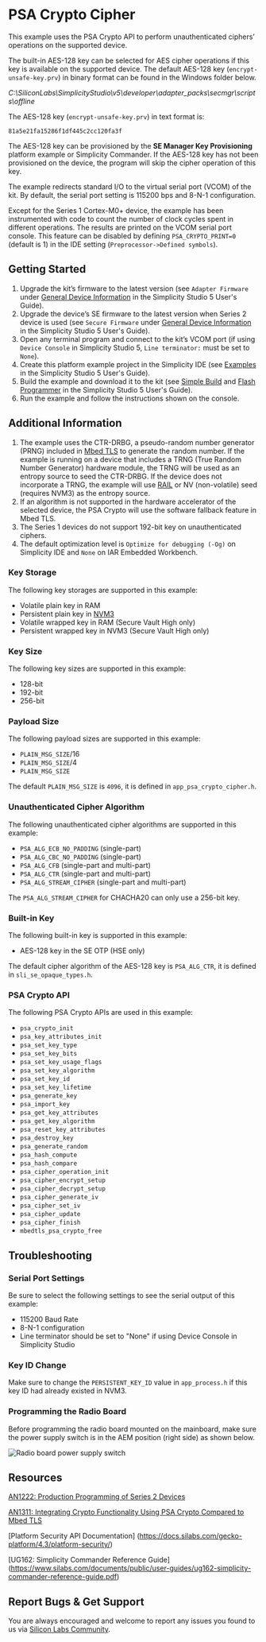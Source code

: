 # PSA Crypto Cipher

This example uses the PSA Crypto API to perform unauthenticated ciphers’ operations on the supported device.

The built-in AES-128 key can be selected for AES cipher operations if this key is available on the supported device. The default AES-128 key (`encrypt-unsafe-key.prv`) in binary format can be found in the Windows folder below.

*C:\SiliconLabs\SimplicityStudio\v5\developer\adapter\_packs\secmgr\scripts\offline*

The AES-128 key (`encrypt-unsafe-key.prv`) in text format is:

`81a5e21fa15286f1df445c2cc120fa3f`

The AES-128 key can be provisioned by the **SE Manager Key Provisioning** platform example or Simplicity Commander. If the AES-128 key has not been provisioned on the device, the program will skip the cipher operation of this key.

The example redirects standard I/O to the virtual serial port (VCOM) of the kit. By default, the serial port setting is 115200 bps and 8-N-1 configuration.

Except for the Series 1 Cortex-M0+ device, the example has been instrumented with code to count the number of clock cycles spent in different operations. The results are printed on the VCOM serial port console. This feature can be disabled by defining `PSA_CRYPTO_PRINT=0` (default is 1) in the IDE setting (`Preprocessor->Defined symbols`).

## Getting Started

1. Upgrade the kit’s firmware to the latest version (see `Adapter Firmware` under [General Device Information](https://docs.silabs.com/simplicity-studio-5-users-guide/latest/ss-5-users-guide-about-the-launcher/welcome-and-device-tabs#general-device-information) in the Simplicity Studio 5 User's Guide).
2. Upgrade the device’s SE firmware to the latest version when Series 2 device is used (see `Secure Firmware` under [General Device Information](https://docs.silabs.com/simplicity-studio-5-users-guide/latest/ss-5-users-guide-about-the-launcher/welcome-and-device-tabs#general-device-information) in the Simplicity Studio 5 User's Guide).
3. Open any terminal program and connect to the kit’s VCOM port (if using `Device Console` in Simplicity Studio 5, `Line terminator:` must be set to `None`).
4. Create this platform example project in the Simplicity IDE (see [Examples](https://docs.silabs.com/simplicity-studio-5-users-guide/latest/ss-5-users-guide-getting-started/start-a-project#examples) in the Simplicity Studio 5 User's Guide).
5. Build the example and download it to the kit (see [Simple Build](https://docs.silabs.com/simplicity-studio-5-users-guide/latest/ss-5-users-guide-building-and-flashing/building#simple-build) and [Flash Programmer](https://docs.silabs.com/simplicity-studio-5-users-guide/latest/ss-5-users-guide-building-and-flashing/flashing#flash-programmer) in the Simplicity Studio 5 User's Guide).
6. Run the example and follow the instructions shown on the console.

## Additional Information

1. The example uses the CTR-DRBG, a pseudo-random number generator (PRNG) included in [Mbed TLS](https://docs.silabs.com/mbed-tls/latest/) to generate the random number. If the example is running on a device that includes a TRNG (True Random Number Generator) hardware module, the TRNG will be used as an entropy source to seed the CTR-DRBG. If the device does not incorporate a TRNG, the example will use [RAIL](https://docs.silabs.com/rail/latest/) or NV (non-volatile) seed (requires NVM3) as the entropy source.
2. If an algorithm is not supported in the hardware accelerator of the selected device, the PSA Crypto will use the software fallback feature in Mbed TLS.
3. The Series 1 devices do not support 192-bit key on unauthenticated ciphers.
4. The default optimization level is `Optimize for debugging (-Og)` on Simplicity IDE and `None` on IAR Embedded Workbench.

### Key Storage

The following key storages are supported in this example:

* Volatile plain key in RAM
* Persistent plain key in [NVM3](https://docs.silabs.com/gecko-platform/3.1/driver/api/group-nvm3)
* Volatile wrapped key in RAM (Secure Vault High only)
* Persistent wrapped key in NVM3 (Secure Vault High only)

### Key Size

The following key sizes are supported in this example:

* 128-bit
* 192-bit
* 256-bit

### Payload Size

The following payload sizes are supported in this example:

* `PLAIN_MSG_SIZE`/16
* `PLAIN_MSG_SIZE`/4
* `PLAIN_MSG_SIZE`

The default `PLAIN_MSG_SIZE` is `4096`, it is defined in `app_psa_crypto_cipher.h`.

### Unauthenticated Cipher Algorithm

The following unauthenticated cipher algorithms are supported in this example:

* `PSA_ALG_ECB_NO_PADDING` (single-part)
* `PSA_ALG_CBC_NO_PADDING` (single-part)
* `PSA_ALG_CFB` (single-part and multi-part)
* `PSA_ALG_CTR` (single-part and multi-part)
* `PSA_ALG_STREAM_CIPHER` (single-part and multi-part)

The `PSA_ALG_STREAM_CIPHER` for CHACHA20 can only use a 256-bit key.

### Built-in Key

The following built-in key is supported in this example:

* AES-128 key in the SE OTP (HSE only)

The default cipher algorithm of the AES-128 key is `PSA_ALG_CTR`, it is defined in `sli_se_opaque_types.h`.

### PSA Crypto API

The following PSA Crypto APIs are used in this example:

* `psa_crypto_init`
* `psa_key_attributes_init`
* `psa_set_key_type`
* `psa_set_key_bits`
* `psa_set_key_usage_flags`
* `psa_set_key_algorithm`
* `psa_set_key_id`
* `psa_set_key_lifetime`
* `psa_generate_key`
* `psa_import_key`
* `psa_get_key_attributes`
* `psa_get_key_algorithm`
* `psa_reset_key_attributes`
* `psa_destroy_key`
* `psa_generate_random`
* `psa_hash_compute`
* `psa_hash_compare`
* `psa_cipher_operation_init`
* `psa_cipher_encrypt_setup`
* `psa_cipher_decrypt_setup`
* `psa_cipher_generate_iv`
* `psa_cipher_set_iv`
* `psa_cipher_update`
* `psa_cipher_finish`
* `mbedtls_psa_crypto_free`

## Troubleshooting
### Serial Port Settings
Be sure to select the following settings to see the serial output of this example:

* 115200 Baud Rate 
* 8-N-1 configuration
* Line terminator should be set to "None" if using Device Console in Simplicity Studio

### Key ID Change
Make sure to change the `PERSISTENT_KEY_ID` value in `app_process.h` if this key ID had already existed in NVM3.

### Programming the Radio Board
Before programming the radio board mounted on the mainboard, make sure the power supply switch is in the AEM position (right side) as shown below.

![Radio board power supply switch](image/readme_img0.png)

## Resources

[AN1222: Production Programming of Series 2 Devices](https://www.silabs.com/documents/public/application-notes/an1222-efr32xg2x-production-programming.pdf)

[AN1311: Integrating Crypto Functionality Using PSA Crypto Compared to Mbed TLS](https://www.silabs.com/documents/public/application-notes/an1311-mbedtls-psa-crypto-porting-guide.pdf)

[Platform Security API Documentation] (https://docs.silabs.com/gecko-platform/4.3/platform-security/)

[UG162: Simplicity Commander Reference Guide] (https://www.silabs.com/documents/public/user-guides/ug162-simplicity-commander-reference-guide.pdf)

## Report Bugs & Get Support

You are always encouraged and welcome to report any issues you found to us via [Silicon Labs Community](https://community.silabs.com/).